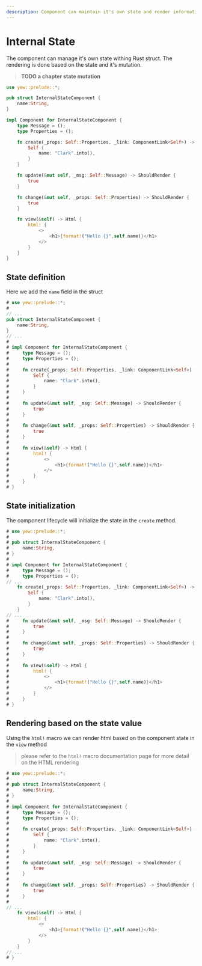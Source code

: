```yaml
---
description: Component can maintain it's own state and render information depending on it
---
```


# Internal State

The component can manage it's own state withing Rust struct. The rendering is done based on the state and it's mutation.

> **TODO a chapter state mutation**

```rust
use yew::prelude::*;

pub struct InternalStateComponent {
    name:String,
}

impl Component for InternalStateComponent {
    type Message = ();
    type Properties = ();

    fn create(_props: Self::Properties, _link: ComponentLink<Self>) -> Self {
        Self {
            name: "Clark".into(),
        }
    }

    fn update(&mut self, _msg: Self::Message) -> ShouldRender {
        true
    }

    fn change(&mut self, _props: Self::Properties) -> ShouldRender {
        true
    }

    fn view(&self) -> Html {
        html! {
            <>
                <h1>{format!("Hello {}",self.name)}</h1>
            </>
        }
    }
}
```

## State definition

Here we add the `name` field in the struct

```rust
# use yew::prelude::*;
#
// ...
pub struct InternalStateComponent {
    name:String,
}
// ...
#
# impl Component for InternalStateComponent {
#     type Message = ();
#     type Properties = ();
#
#     fn create(_props: Self::Properties, _link: ComponentLink<Self>) -> Self {
#         Self {
#             name: "Clark".into(),
#         }
#     }
#
#     fn update(&mut self, _msg: Self::Message) -> ShouldRender {
#         true
#     }
#
#     fn change(&mut self, _props: Self::Properties) -> ShouldRender {
#         true
#     }
#
#     fn view(&self) -> Html {
#         html! {
#             <>
#                 <h1>{format!("Hello {}",self.name)}</h1>
#             </>
#         }
#     }
# }

```

## State initialization

The component lifecycle will initialize the state in the `create` method.

```rust
# use yew::prelude::*;
#
# pub struct InternalStateComponent {
#     name:String,
# }
#
# impl Component for InternalStateComponent {
#     type Message = ();
#     type Properties = ();
// ...
    fn create(_props: Self::Properties, _link: ComponentLink<Self>) -> Self {
        Self {
            name: "Clark".into(),
        }
    }
// ...
#     fn update(&mut self, _msg: Self::Message) -> ShouldRender {
#         true
#     }
#
#     fn change(&mut self, _props: Self::Properties) -> ShouldRender {
#         true
#     }
#
#     fn view(&self) -> Html {
#         html! {
#             <>
#                 <h1>{format!("Hello {}",self.name)}</h1>
#             </>
#         }
#     }
# }
```

## Rendering based on the state value

Using the `html!` macro we can render html based on the component state in the `view` method

> please refer to the `html!` macro documentation page for more detail on the HTML rendering

```rust
# use yew::prelude::*;
#
# pub struct InternalStateComponent {
#     name:String,
# }
#
# impl Component for InternalStateComponent {
#     type Message = ();
#     type Properties = ();
#
#     fn create(_props: Self::Properties, _link: ComponentLink<Self>) -> Self {
#         Self {
#             name: "Clark".into(),
#         }
#     }
#
#     fn update(&mut self, _msg: Self::Message) -> ShouldRender {
#         true
#     }
#
#     fn change(&mut self, _props: Self::Properties) -> ShouldRender {
#         true
#     }
#
// ...
    fn view(&self) -> Html {
        html! {
            <>
                <h1>{format!("Hello {}",self.name)}</h1>
            </>
        }
    }
// ...
# }
```
